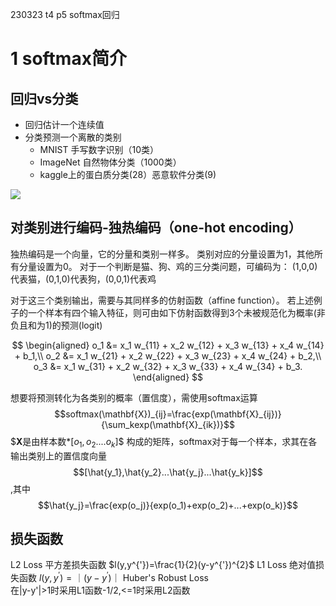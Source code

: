 230323 t4 p5 softmax回归

# 1 softmax简介

## 回归vs分类

- 回归估计一个连续值
- 分类预测一个离散的类别
    - MNIST 手写数字识别（10类）
    - ImageNet 自然物体分类（1000类）
    - kaggle上的蛋白质分类(28）恶意软件分类(9)

![](../_resources/b11fc4086baa41d7aea0c12f8be279aa.jpg)

## 对类别进行编码-独热编码（one-hot encoding）

独热编码是一个向量，它的分量和类别一样多。 类别对应的分量设置为1，其他所有分量设置为0。
对于一个判断是猫、狗、鸡的三分类问题，可编码为：
(1,0,0)代表猫，(0,1,0)代表狗，(0,0,1)代表鸡

对于这三个类别输出，需要与其同样多的仿射函数（affine function）。
若上述例子的一个样本有四个输入特征，则可由如下仿射函数得到3个未被规范化为概率(非负且和为1)的预测(logit)

$$
\begin{aligned}
o_1 &= x_1 w_{11} + x_2 w_{12} + x_3 w_{13} + x_4 w_{14} + b_1,\\
o_2 &= x_1 w_{21} + x_2 w_{22} + x_3 w_{23} + x_4 w_{24} + b_2,\\
o_3 &= x_1 w_{31} + x_2 w_{32} + x_3 w_{33} + x_4 w_{34} + b_3.
\end{aligned}
$$

想要将预测转化为各类别的概率（置信度），需使用softmax运算
$$softmax(\mathbf{X})_{ij}=\frac{exp(\mathbf{X}_{ij})}{\sum_kexp(\mathbf{X}_{ik})}$$
$$\mathbf{X}$是由样本数*$[o_1,o_2....o_k]$$ 构成的矩阵，softmax对于每一个样本，求其在各输出类别上的置信度向量$$[\hat{y_1},\hat{y_2}...\hat{y_j}...\hat{y_k}]$$,其中$$\hat{y_j}=\frac{exp(o_j)}{exp(o_1)+exp(o_2)+...+exp(o_k)}$$
## 损失函数

L2 Loss 平方差损失函数  $l(y,y^{'})=\frac{1}{2}(y-y^{'})^{2}$
L1 Loss 绝对值损失函数  $l(y,y^{'})=｜(y-y^{'})｜$
Huber's Robust Loss  
在|y-y'|>1时采用L1函数-1/2,<=1时采用L2函数
